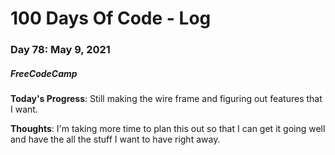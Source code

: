 # 100 Days Of Code - Log
### Day 78: May 9, 2021
##### FreeCodeCamp 

**Today's Progress**: Still making the wire frame and figuring out features that I want. 

**Thoughts**: I'm taking more time to plan this out so that I can get it going well and have the all the stuff I want to have right away. 